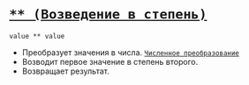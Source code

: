 # [`** (Возведение в степень)`](../index.md)

`value ** value`

- Преобразует значения в числа. [`Численное преобразование`](<../Теория Общее/Преобразование (численное).md>)
- Возводит первое значение в степень второго.
- Возвращает результат.
